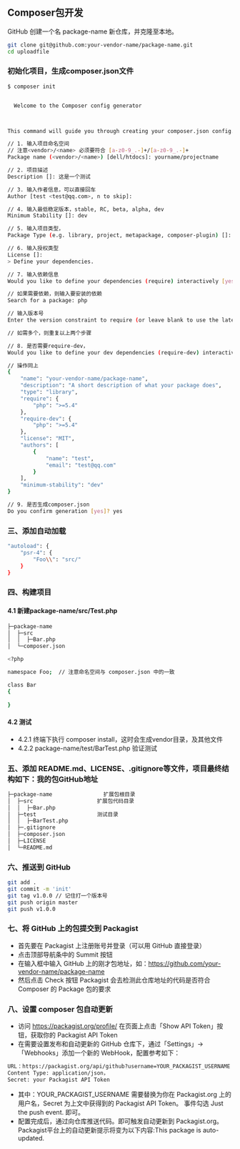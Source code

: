 ## Composer包开发
GitHub 创建一个名 package-name 新仓库，并克隆至本地。
```bash
git clone git@github.com:your-vendor-name/package-name.git
cd uploadfile
```
### 初始化项目，生成composer.json文件
```bash
$ composer init


  Welcome to the Composer config generator



This command will guide you through creating your composer.json config.

// 1. 输入项目命名空间
// 注意<vendor>/<name> 必须要符合 [a-z0-9_.-]+/[a-z0-9_.-]+
Package name (<vendor>/<name>) [dell/htdocs]: yourname/projectname

// 2. 项目描述
Description []: 这是一个测试

// 3. 输入作者信息，可以直接回车
Author [test <test@qq.com>, n to skip]:

// 4. 输入最低稳定版本，stable, RC, beta, alpha, dev
Minimum Stability []: dev

// 5. 输入项目类型，
Package Type (e.g. library, project, metapackage, composer-plugin) []: library

// 6. 输入授权类型
License []:
> Define your dependencies.

// 7. 输入依赖信息
Would you like to define your dependencies (require) interactively [yes]?

// 如果需要依赖，则输入要安装的依赖
Search for a package: php

// 输入版本号
Enter the version constraint to require (or leave blank to use the latest version): >=5.4.0

// 如需多个，则重复以上两个步骤

// 8. 是否需要require-dev，
Would you like to define your dev dependencies (require-dev) interactively [yes]?

// 操作同上
{
    "name": "your-vendor-name/package-name",
    "description": "A short description of what your package does",
    "type": "library",
    "require": {
        "php": ">=5.4"
    },
    "require-dev": {
        "php": ">=5.4"
    },
    "license": "MIT",
    "authors": [
        {
            "name": "test",
            "email": "test@qq.com"
        }
    ],
    "minimum-stability": "dev"
}

// 9. 是否生成composer.json
Do you confirm generation [yes]? yes
```

### 三、添加自动加载
```bash
"autoload": {
    "psr-4": {
        "Foo\\": "src/"
    }
}
```

### 四、构建项目
#### 4.1 新建package-name/src/Test.php
```bash
├─package-name               
│  ├─src                     
│  │  ├─Bar.php
│  └─composer.json
```
```bash
<?php

namespace Foo;  // 注意命名空间与 composer.json 中的一致

class Bar
{
    
}
```
#### 4.2 测试
* 4.2.1 终端下执行 composer install，这时会生成vendor目录，及其他文件
* 4.2.2 package-name/test/BarTest.php 验证测试

### 五、添加 README.md、LICENSE、.gitignore等文件，项目最终结构如下：我的包GitHub地址
```bash
├─package-name                扩展包根目录
│  ├─src                    扩展包代码目录
│  │  ├─Bar.php
│  ├─test                   测试目录
│  │  ├─BarTest.php
│  ├─.gitignore
│  ├─composer.json
│  ├─LICENSE
│  └─README.md
```

### 六、推送到 GitHub
```bash
git add .
git commit -m 'init'
git tag v1.0.0 // 记住打一个版本号
git push origin master
git push v1.0.0
```

### 七、将 GitHub 上的包提交到 Packagist
* 首先要在 Packagist 上注册账号并登录（可以用 GitHub 直接登录）
* 点击顶部导航条中的 Summit 按钮
* 在输入框中输入 GitHub 上的刚才包地址，如：https://github.com/your-vendor-name/package-name
* 然后点击 Check 按钮 Packagist 会去检测此仓库地址的代码是否符合 Composer 的 Package 包的要求

### 八、设置 composer 包自动更新
* 访问 https://packagist.org/profile/ 在页面上点击「Show API Token」按钮，获取你的 Packagist API Token
* 在需要设置发布和自动更新的 GitHub 仓库下，通过「Settings」->「Webhooks」添加一个新的 WebHook，配置参考如下：
```bash
URL：https://packagist.org/api/github?username=YOUR_PACKAGIST_USERNAME
Content Type: application/json，
Secret: your Packagist API Token
```
* 其中：YOUR_PACKAGIST_USERNAME 需要替换为你在 Packagist.org 上的用户名，Secret 为上文中获得到的 Packagist API Token。 事件勾选 Just the push event. 即可。
* 配置完成后，通过向仓库推送代码。即可触发自动更新到 Packagist.org。Packagist平台上的自动更新提示将变为以下内容:This package is auto-updated.